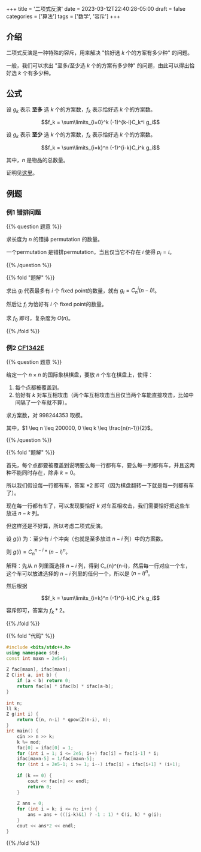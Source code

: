 +++
title = '二项式反演'
date = 2023-03-12T22:40:28-05:00
draft = false
categories = ['算法']
tags = ['数学', '容斥']
+++

## 介绍

二项式反演是一种特殊的容斥，用来解决 "恰好选 $k$ 个的方案有多少种" 的问题。

一般，我们可以求出 "至多/至少选 $k$ 个的方案有多少种" 的问题，由此可以得出恰好选 $k$ 个有多少种。

## 公式

设 $g_k$ 表示 **至多** 选 $k$ 个的方案数，$f_k$ 表示恰好选 $k$ 个的方案数。

$$f_k = \sum\limits_{i=0}^k (-1)^{k-i}C_k^i g_i$$


设 $g_k$ 表示 **至少** 选 $k$ 个的方案数，$f_k$ 表示恰好选 $k$ 个的方案数。

$$f_k = \sum\limits_{i=k}^n (-1)^{i-k}C_i^k g_i$$

其中，$n$ 是物品的总数量。

证明见[这里](https://zhuanlan.zhihu.com/p/602675596)。


## 例题

### 例1 错排问题

{{% question 题意 %}}

求长度为 $n$ 的错排 permutation 的数量。

一个permutation 是错排permutation，当且仅当它不存在 $i$ 使得 $p_i=i$。

{{% /question %}}


{{% fold "题解" %}}

求出 $g_i$ 代表最多有 $i$ 个 fixed point的数量，就有 $g_i = C_n^i (n-i)!$。

然后让 $f_i$ 为恰好有 $i$ 个 fixed point的数量。

求 $f_0$ 即可，复杂度为 $O(n)$。

{{% /fold %}}

### 例2 [CF1342E](https://codeforces.com/contest/1342/problem/E)

{{% question 题意 %}}

给定一个 $n \times n$ 的国际象棋棋盘，要放 $n$ 个车在棋盘上，使得：

1. 每个点都被覆盖到。
2. 恰好有 $k$ 对车互相攻击（两个车互相攻击当且仅当两个车能直接攻击，比如中间隔了一个车就不算）。

求方案数，对 998244353 取模。

其中，$1 \leq n \leq 200000, 0 \leq k \leq \frac{n(n-1)}{2}$。
    
{{% /question %}}


{{% fold "题解" %}}

首先，每个点都要被覆盖到说明要么每一行都有车，要么每一列都有车，并且这两种不能同时存在，除非 $k=0$。

所以我们假设每一行都有车，答案 $*2$ 即可（因为棋盘翻转一下就是每一列都有车了）。

现在每一行都有车了，可以发现要恰好 $k$ 对车互相攻击，我们需要恰好把这些车放进 $n-k$ 列。

但这样还是不好算，所以考虑二项式反演。

设 $g(i)$ 为：至少有 $i$ 个冲突（也就是至多放进 $n-i$ 列）中的方案数。

则 $g(i) = C_{n}^{n-i} * (n-i)^n$。

解释：先从 $n$ 列里面选择 $n-i$ 列，得到 C_{n}^{n-i}，然后每一行对应一个车，这个车可以放进选择的 $n-i$ 列里的任何一个，所以是 $(n-i)^n$。

然后根据 

$$f_k = \sum\limits_{i=k}^n (-1)^{i-k}C_i^k g_i$$

容斥即可，答案为 $f_k*2$。


{{% /fold %}}


{{% fold "代码" %}}

```cpp
#include <bits/stdc++.h>
using namespace std;
const int maxn = 2e5+5;
 
Z fac[maxn], ifac[maxn];
Z C(int a, int b) {
    if (a < b) return 0;
    return fac[a] * ifac[b] * ifac[a-b];
}
 
int n;
ll k;
Z g(int i) {
    return C(n, n-i) * qpow(Z(n-i), n);
}
int main() {
    cin >> n >> k;
    k %= mod;
    fac[0] = ifac[0] = 1;
    for (int i = 1; i <= 2e5; i++) fac[i] = fac[i-1] * i;
    ifac[maxn-5] = 1/fac[maxn-5];
    for (int i = 2e5-1; i >= 1; i--) ifac[i] = ifac[i+1] * (i+1);
 
    if (k == 0) {
        cout << fac[n] << endl;
        return 0;
    }
 
    Z ans = 0;
    for (int i = k; i <= n; i++) {
        ans = ans + (((i-k)&1) ? -1 : 1) * C(i, k) * g(i);
    }
    cout << ans*2 << endl;
}

```

{{% /fold %}}



